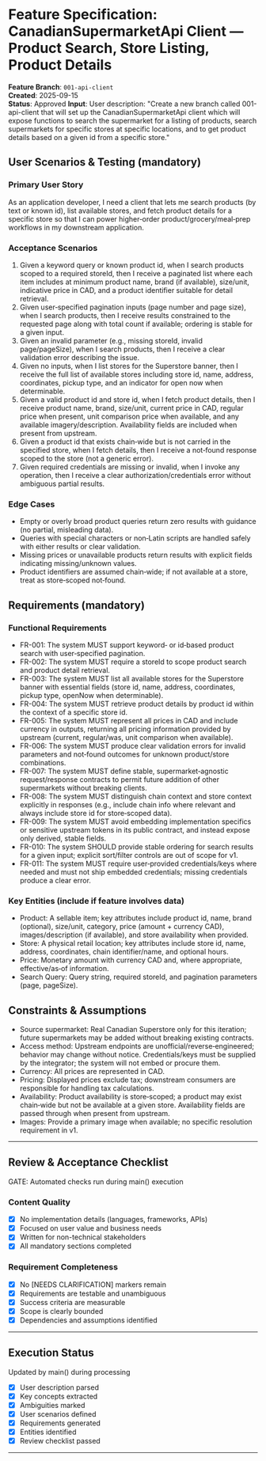 # Feature Specification: CanadianSupermarketApi Client — Product Search, Store Listing, Product Details

**Feature Branch**: `001-api-client`  
**Created**: 2025-09-15  
**Status**: Approved
**Input**: User description: "Create a new branch called 001-api-client that will set up the CanadianSupermarketApi client which will expose functions to search the supermarket for a listing of products, search supermarkets for specific stores at specific locations, and to get product details based on a given id from a specific store."

## User Scenarios & Testing (mandatory)

### Primary User Story

As an application developer, I need a client that lets me search products (by text or known id), list available stores, and fetch product details for a specific store so that I can power higher‑order product/grocery/meal‑prep workflows in my downstream application.

### Acceptance Scenarios

1. Given a keyword query or known product id, when I search products scoped to a required storeId, then I receive a paginated list where each item includes at minimum product name, brand (if available), size/unit, indicative price in CAD, and a product identifier suitable for detail retrieval.
2. Given user‑specified pagination inputs (page number and page size), when I search products, then I receive results constrained to the requested page along with total count if available; ordering is stable for a given input.
3. Given an invalid parameter (e.g., missing storeId, invalid page/pageSize), when I search products, then I receive a clear validation error describing the issue.
4. Given no inputs, when I list stores for the Superstore banner, then I receive the full list of available stores including store id, name, address, coordinates, pickup type, and an indicator for open now when determinable.
5. Given a valid product id and store id, when I fetch product details, then I receive product name, brand, size/unit, current price in CAD, regular price when present, unit comparison price when available, and any available imagery/description. Availability fields are included when present from upstream.
6. Given a product id that exists chain‑wide but is not carried in the specified store, when I fetch details, then I receive a not‑found response scoped to the store (not a generic error).
7. Given required credentials are missing or invalid, when I invoke any operation, then I receive a clear authorization/credentials error without ambiguous partial results.

### Edge Cases

- Empty or overly broad product queries return zero results with guidance (no partial, misleading data).
- Queries with special characters or non‑Latin scripts are handled safely with either results or clear validation.
- Missing prices or unavailable products return results with explicit fields indicating missing/unknown values.
- Product identifiers are assumed chain‑wide; if not available at a store, treat as store‑scoped not‑found.

## Requirements (mandatory)

### Functional Requirements

- FR-001: The system MUST support keyword‑ or id‑based product search with user‑specified pagination.
- FR-002: The system MUST require a storeId to scope product search and product detail retrieval.
- FR-003: The system MUST list all available stores for the Superstore banner with essential fields (store id, name, address, coordinates, pickup type, openNow when determinable).
- FR-004: The system MUST retrieve product details by product id within the context of a specific store id.
- FR-005: The system MUST represent all prices in CAD and include currency in outputs, returning all pricing information provided by upstream (current, regular/was, unit comparison when available).
- FR-006: The system MUST produce clear validation errors for invalid parameters and not‑found outcomes for unknown product/store combinations.
- FR-007: The system MUST define stable, supermarket‑agnostic request/response contracts to permit future addition of other supermarkets without breaking clients.
- FR-008: The system MUST distinguish chain context and store context explicitly in responses (e.g., include chain info where relevant and always include store id for store‑scoped data).
- FR-009: The system MUST avoid embedding implementation specifics or sensitive upstream tokens in its public contract, and instead expose only derived, stable fields.
- FR-010: The system SHOULD provide stable ordering for search results for a given input; explicit sort/filter controls are out of scope for v1.
- FR-011: The system MUST require user‑provided credentials/keys where needed and must not ship embedded credentials; missing credentials produce a clear error.

### Key Entities (include if feature involves data)

- Product: A sellable item; key attributes include product id, name, brand (optional), size/unit, category, price (amount + currency CAD), images/description (if available), and store availability when provided.
- Store: A physical retail location; key attributes include store id, name, address, coordinates, chain identifier/name, and optional hours.
- Price: Monetary amount with currency CAD and, where appropriate, effective/as‑of information.
- Search Query: Query string, required storeId, and pagination parameters (page, pageSize).

## Constraints & Assumptions

- Source supermarket: Real Canadian Superstore only for this iteration; future supermarkets may be added without breaking existing contracts.
- Access method: Upstream endpoints are unofficial/reverse‑engineered; behavior may change without notice. Credentials/keys must be supplied by the integrator; the system will not embed or procure them.
- Currency: All prices are represented in CAD.
- Pricing: Displayed prices exclude tax; downstream consumers are responsible for handling tax calculations.
- Availability: Product availability is store‑scoped; a product may exist chain‑wide but not be available at a given store. Availability fields are passed through when present from upstream.
- Images: Provide a primary image when available; no specific resolution requirement in v1.

---

## Review & Acceptance Checklist

GATE: Automated checks run during main() execution

### Content Quality

- [x] No implementation details (languages, frameworks, APIs)
- [x] Focused on user value and business needs
- [x] Written for non-technical stakeholders
- [x] All mandatory sections completed

### Requirement Completeness

- [x] No [NEEDS CLARIFICATION] markers remain
- [x] Requirements are testable and unambiguous
- [x] Success criteria are measurable
- [x] Scope is clearly bounded
- [x] Dependencies and assumptions identified

---

## Execution Status

Updated by main() during processing

- [x] User description parsed
- [x] Key concepts extracted
- [x] Ambiguities marked
- [x] User scenarios defined
- [x] Requirements generated
- [x] Entities identified
- [x] Review checklist passed

---

